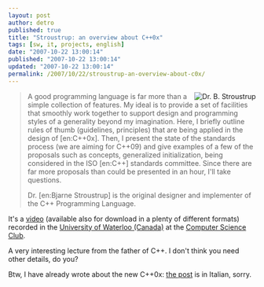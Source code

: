 ```yaml
---
layout: post
author: detro
published: true
title: "Stroustrup: an overview about C++0x"
tags: [sw, it, projects, english]
date: "2007-10-22 13:00:14"
published: "2007-10-22 13:00:14"
updated: "2007-10-22 13:00:14"
permalink: /2007/10/22/stroustrup-an-overview-about-c0x/
---
```


<img src="http://www.technologyreview.com/files/8740/0107Q_A_1b.tif.jpg" alt="Dr. B. Stroustrup" align="right"/>
<blockquote> A good programming language is far more than a simple collection of features. My ideal is to provide a set of facilities that smoothly work together to support design and programming styles of a generality beyond my imagination. Here, I briefly outline rules of thumb (guidelines, principles) that are being applied in the design of [en:C++0x]. Then, I present the state of the standards process (we are aiming for C++09) and give examples of a few of the proposals such as concepts, generalized initialization, being considered in the ISO [en:C++] standards committee. Since there are far more proposals than could be presented in an hour, I'll take questions.

Dr. [en:Bjarne Stroustrup] is the original designer and implementer of the C++ Programming Language. </blockquote>

It's a <a href="http://csclub.uwaterloo.ca/media/C%2B%2B0x%20-%20An%20Overview.html">video</a> (available also for download in a plenty of different formats) recorded in the <a href="http://www.uwaterloo.ca/">University of Waterloo (Canada)</a> at the <a href="http://csclub.uwaterloo.ca/">Computer Science Club</a>.

A very interesting lecture from the father of C++. I don't think you need other details, do you?

Btw, I have already wrote about the new C++0x: <a href="http://www.detronizator.org/2006/01/09/c0x-il-nuovo-standard-c/">the post</a> is in Italian, sorry.



